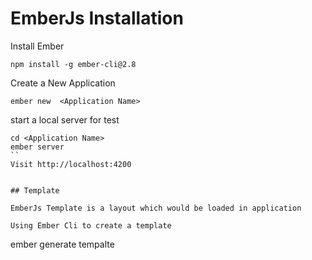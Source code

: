
# EmberJs Installation

Install Ember
```
npm install -g ember-cli@2.8
```

Create a New Application
```
ember new  <Application Name>
```

start a local server for test
```
cd <Application Name>
ember server
``
Visit http://localhost:4200


## Template

EmberJs Template is a layout which would be loaded in application 

Using Ember Cli to create a template
```
ember generate tempalte <Template Name>
```

## Route 
EmberJs define a model and a template for the application.

```
ember generate route <Route Name>
```

app/routes/<Route Name>.js
```
import Ember from 'ember';
export default Ember.Route.extend({
  model() {
    return ['Marie Curie', 'Mae Jemison', 'Albert Hofmann'];
  }
});
```

app/tempalte/<Roulte Name>.hbs
```
<h2>List of Scientists</h2>
<ul>
    {{#each model as |scientist| }}
        <li>{{scientist}}</li>
    {{each}
</ul>
``

## UI Component
```
ember generate componet <Component Name>
```

app/template/components/<Componennt Name>.hbs
```
<h2>{{title}}</h2>
<ul>
  {{#each people as |person|}}
    <li>{{person}}</li>
  {{/each}}
</ul>
```

After defining this component, this component can be reused in other template
```
{{<Component Name> title="<Title>" people=model}}
```


## Build for production
```
ember build --env production 
```